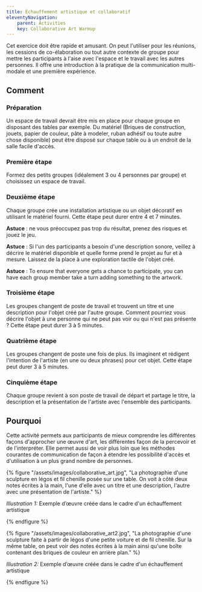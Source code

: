 ```yaml
---
title: Échauffement artistique et collaboratif
eleventyNavigation:
    parent: Activities
    key: Collaborative Art Warmup
---
```


Cet exercice doit être rapide et amusant. On peut l'utiliser pour les réunions, les cessions de co-élaboration ou tout
autre contexte de groupe pour mettre les participants à l'aise avec l'espace et le travail avec les autres personnes. Il
offre une introduction à la pratique de la communication multi-modale et une première expérience.

## Comment

### Préparation

Un espace de travail devrait être mis en place pour chaque groupe en disposant des tables par exemple. Du matériel
(Briques de construction, jouets, papier de couleur, pâte à modeler, ruban adhésif ou toute autre chose disponible) peut
être disposé sur chaque table ou à un endroit de la salle facile d'accès.

### Première étape

Formez des petits groupes (idéalement 3 ou 4 personnes par groupe) et choisissez un espace de travail.

### Deuxième étape

Chaque groupe crée une installation artistique ou un objet décoratif en utilisant le matériel fourni. Cette étape peut
durer entre 4 et 7 minutes.

**Astuce** : ne vous préoccupez pas trop du résultat, prenez des risques et jouez le jeu.

**Astuce** : Si l'un des participants a besoin d'une description sonore, veillez à décrire le matériel disponible et
quelle forme prend le projet au fur et à mesure. Laissez de la place à une exploration tactile de l'objet créé.

**Astuce** : To ensure that everyone gets a chance to participate, you can have each group member take a turn adding
something to the artwork.

### Troisième étape

Les groupes changent de poste de travail et trouvent un titre et une description pour l'objet créé par l'autre groupe.
Comment pourriez vous décrire l'objet à une personne qui ne peut pas voir ou qui n'est pas présente ? Cette étape peut
durer 3 à 5 minutes.

### Quatrième étape

Les groupes changent de poste une fois de plus. Ils imaginent et rédigent l'intention de l'artiste (en une ou deux
phrases) pour cet objet. Cette étape peut durer 3 à 5 minutes.

### Cinquième étape

Chaque groupe revient à son poste de travail de départ et partage le titre, la description et la présentation de
l'artiste avec l'ensemble des participants.

## Pourquoi

Cette activité permets aux participants de mieux comprendre les différentes façons d'approcher une œuvre d'art, les
différentes façon de la percevoir et de l'interpréter. Elle permet aussi de voir plus loin que les méthodes courantes de
communication de façon à étendre les possibilité d'accès et d'utilisation à un plus grand nombre de personnes.

{% figure "/assets/images/collaborative_art.jpg", "La photographie d'une sculpture en légos et fil chenille posée sur
une table. On voit à côté deux notes écrites à la main, l'une d'elle avec un titre et une description, l'autre avec une
présentation de l'artiste." %}

*Illustration 1:* Exemple d’œuvre créée dans le cadre d'un échauffement artistique

{% endfigure %}

{% figure "/assets/images/collaborative_art2.jpg", "La photographie d'une sculpture faite à partir de légos d'une petite
voiture et de fil chenille. Sur la même table, on peut voir des notes écrites à la main ainsi qu'une boîte contenant des
briques de couleur en arrière plan." %}

*Illustration 2:* Exemple d’œuvre créée dans le cadre d'un échauffement artistique

{% endfigure %}

